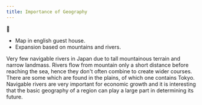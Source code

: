 ```yaml
---
title: Importance of Geography
---
```

🌱

- Map in english guest house.
- Expansion based on mountains and rivers.

Very few navigable rivers in Japan due to tall mountainous terrain and narrow landmass. Rivers flow from mountain only a short distance before reaching the sea, hence they don't often combine to create wider courses. There are some which are found in the plains, of which one contains Tokyo. Navigable rivers are very important for economic growth and it is interesting that the basic geography of a region can play a large part in determining its future.